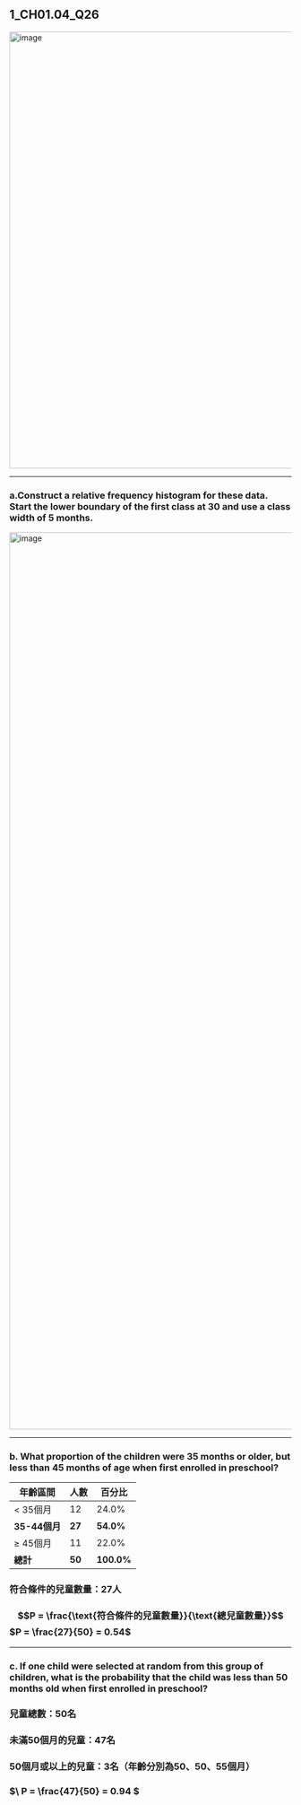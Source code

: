 ## 1_CH01.04_Q26
<img width="734" height="779" alt="image" src="https://github.com/user-attachments/assets/720b92a2-fc56-4f52-9925-a7dbc2bcb0c9" />   

---
### a.Construct a relative frequency histogram for these data. Start the lower boundary of the first class at 30 and use a class width of 5 months.
<img width="2400" height="1600" alt="image" src="https://github.com/user-attachments/assets/3b99e933-7b14-4379-a821-6b6f749f2338" />

---
### b. What proportion of the children were 35 months or older, but less than 45 months of age when first enrolled in preschool? 

| 年齡區間 | 人數 | 百分比 |
|----------|------|--------|
| < 35個月 | 12 | 24.0% |
| **35-44個月** | **27** | **54.0%** |
| ≥ 45個月 | 11 | 22.0% |
| **總計** | **50** | **100.0%** |

### 符合條件的兒童數量：27人
  
### $$P = \frac{\text{符合條件的兒童數量}}{\text{總兒童數量}}$$ $P = \frac{27}{50} = 0.54$

---
### c. If one child were selected at random from this group of children, what is the probability that the child was less than 50 months old when first enrolled in preschool?
 
### 兒童總數：50名

### 未滿50個月的兒童：47名

### 50個月或以上的兒童：3名（年齡分別為50、50、55個月）

### $\ P = \frac{47}{50} = 0.94 \$











